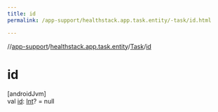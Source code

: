 ```yaml
---
title: id
permalink: /app-support/healthstack.app.task.entity/-task/id.html

---
```

//[app-support](/app-support.html)/[healthstack.app.task.entity](../index.html)/[Task](index.html)/[id](id.html)



# id



[androidJvm]\
val [id](id.html): [Int](https://kotlinlang.org/api/latest/jvm/stdlib/kotlin/-int/index.html)? = null




